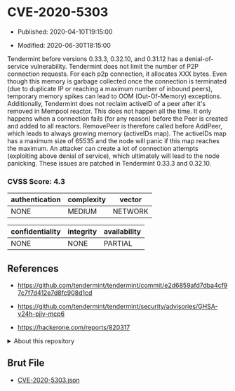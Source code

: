 # CVE-2020-5303

- Published: 2020-04-10T19:15:00

- Modified: 2020-06-30T18:15:00

Tendermint before versions 0.33.3, 0.32.10, and 0.31.12 has a denial-of-service vulnerability. Tendermint does not limit the number of P2P connection requests. For each p2p connection, it allocates XXX bytes. Even though this memory is garbage collected once the connection is terminated (due to duplicate IP or reaching a maximum number of inbound peers), temporary memory spikes can lead to OOM (Out-Of-Memory) exceptions. Additionally, Tendermint does not reclaim activeID of a peer after it's removed in Mempool reactor. This does not happen all the time. It only happens when a connection fails (for any reason) before the Peer is created and added to all reactors. RemovePeer is therefore called before AddPeer, which leads to always growing memory (activeIDs map). The activeIDs map has a maximum size of 65535 and the node will panic if this map reaches the maximum. An attacker can create a lot of connection attempts (exploiting above denial of service), which ultimately will lead to the node panicking. These issues are patched in Tendermint 0.33.3 and 0.32.10.

### CVSS Score: **4.3**

| authentication | complexity | vector |
| --- | --- | --- |
| NONE | MEDIUM | NETWORK |

| confidentiality | integrity | availability |
| --- | --- | --- |
| NONE | NONE | PARTIAL |

## References

* https://github.com/tendermint/tendermint/commit/e2d6859afd7dba4cf97c7f7d412e7d8fc908d1cd

* https://github.com/tendermint/tendermint/security/advisories/GHSA-v24h-pjjv-mcp6

* https://hackerone.com/reports/820317

<details>
<summary>About this repository</summary> 

  This repository is part of the project [Live Hack CVE](https://github.com/Live-Hack-CVE). Main website can be found [www.live-hack.org](https://www.live-hack.org) 
  
  Made by [Sn0wAlice](https://github.com/Sn0wAlice) for the people that care about security and need to have a feed of the latest CVEs. Hope you enjoy it, don't forget to star the repo and follow me on [Twitter](https://twitter.com/Sn0wAlice) and [Github](https://github.com/Sn0wAlice). And that is my [personnal website](https://www.alice-snow.me/)

  - [Home Page](https://github.com/Live-Hack-CVE)
  - [Framework](https://github.com/Live-Hack-CVE/cve-framework)
  - [CVE database](https://github.com/Live-Hack-CVE/full_database)
  - [Changelog](https://github.com/Live-Hack-CVE/Changelog)
</details>

## Brut File

* [CVE-2020-5303.json](https://raw.githubusercontent.com/Live-Hack-CVE/full_database/main/cves/2020/CVE-2020-5303.json)

